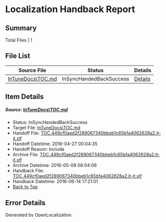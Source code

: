 # <a name='report-top'></a> Localization Handback Report

## Summary
 Total Files | 1

## File List
 Source File | Status | Details 
 ----------- | ------ | ------- 
 [InTuneDocs\TOC.md](https://github.com/Microsoft/IntuneDocs-pr/blob/1e4ec1ef7012e0f37a89fe88e717a4dc969a5ce4/InTuneDocs/TOC.md) | InSyncHandedBackSuccess | [Details](#54c8223332895749f8c846fe57d0fec1e69c969d1129)

## Item Details
##### <a name='54c8223332895749f8c846fe57d0fec1e69c969d1129'></a> Source: [InTuneDocs\TOC.md](https://github.com/Microsoft/IntuneDocs-pr/blob/1e4ec1ef7012e0f37a89fe88e717a4dc969a5ce4/InTuneDocs/TOC.md)
* Status: InSyncHandedBackSuccess
* Target File: [InTuneDocs\TOC.md](https://github.com/Microsoft/IntuneDocs-pr.it-it/blob/67ec6270611557c13c20f543d3b1debf8f78d7a6/InTuneDocs/TOC.md)
* Handoff File: [TOC.449cf0aed2f289067340bbeb1c65bfa4062628a2.it-it.xlf](https://github.com/Microsoft/EM.handoff/blob/d22365853230ce47dd532870cd9070a3d16ab9c2/ol-handoff/Microsoft/IntuneDocs-pr.it-it/master/TOC.449cf0aed2f289067340bbeb1c65bfa4062628a2.it-it.xlf)
* Handoff Datetime: 2016-04-27 00:04:35
* Handoff Reason: Include
* Archive File: [TOC.449cf0aed2f289067340bbeb1c65bfa4062628a2.it-it.xlf](https://github.com/Microsoft/EM.handoff/blob/7afc3cc01721e03a7141aba188659459f3f0ac08/ol-handoff/Microsoft/IntuneDocs-pr.it-it/master/archive/TOC.449cf0aed2f289067340bbeb1c65bfa4062628a2.it-it.xlf)
* Archive Datetime: 2016-05-08 08:04:06
* Handback File: [TOC.449cf0aed2f289067340bbeb1c65bfa4062628a2.it-it.xlf](https://github.com/Microsoft/EM.handback/blob/73f32a02cf2c2f67f75e514e1cf3620502be1ac0/ol-handback/Microsoft/IntuneDocs-pr.it-it/master/TOC.449cf0aed2f289067340bbeb1c65bfa4062628a2.it-it.xlf)
* Handback Datetime: 2016-06-14 17:21:01
* [Back to Top](#report-top)


## Error Details

Generated by OpenLocalization.
